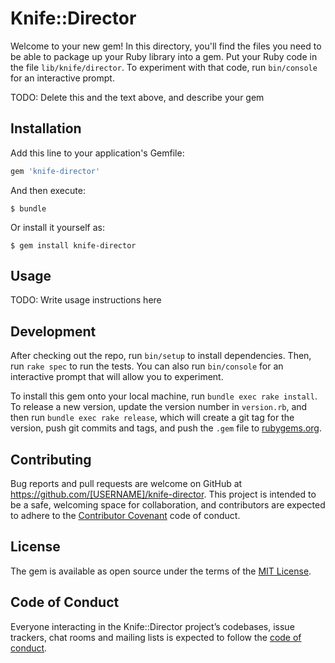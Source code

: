 # Knife::Director

Welcome to your new gem! In this directory, you'll find the files you need to be able to package up your Ruby library into a gem. Put your Ruby code in the file `lib/knife/director`. To experiment with that code, run `bin/console` for an interactive prompt.

TODO: Delete this and the text above, and describe your gem

## Installation

Add this line to your application's Gemfile:

```ruby
gem 'knife-director'
```

And then execute:

    $ bundle

Or install it yourself as:

    $ gem install knife-director

## Usage

TODO: Write usage instructions here

## Development

After checking out the repo, run `bin/setup` to install dependencies. Then, run `rake spec` to run the tests. You can also run `bin/console` for an interactive prompt that will allow you to experiment.

To install this gem onto your local machine, run `bundle exec rake install`. To release a new version, update the version number in `version.rb`, and then run `bundle exec rake release`, which will create a git tag for the version, push git commits and tags, and push the `.gem` file to [rubygems.org](https://rubygems.org).

## Contributing

Bug reports and pull requests are welcome on GitHub at https://github.com/[USERNAME]/knife-director. This project is intended to be a safe, welcoming space for collaboration, and contributors are expected to adhere to the [Contributor Covenant](http://contributor-covenant.org) code of conduct.

## License

The gem is available as open source under the terms of the [MIT License](http://opensource.org/licenses/MIT).

## Code of Conduct

Everyone interacting in the Knife::Director project’s codebases, issue trackers, chat rooms and mailing lists is expected to follow the [code of conduct](https://github.com/[USERNAME]/knife-director/blob/master/CODE_OF_CONDUCT.md).
